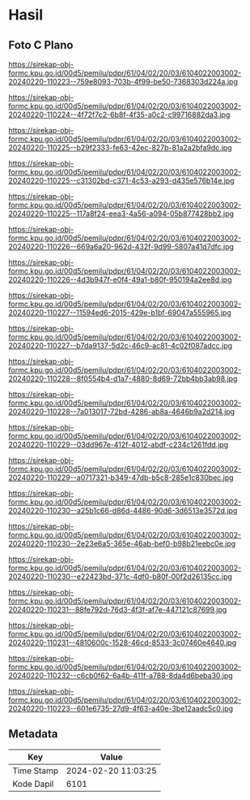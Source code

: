 # Hasil

## Foto C Plano

https://sirekap-obj-formc.kpu.go.id/00d5/pemilu/pdpr/61/04/02/20/03/6104022003002-20240220-110223--759e8093-703b-4f99-be50-7368303d224a.jpg

https://sirekap-obj-formc.kpu.go.id/00d5/pemilu/pdpr/61/04/02/20/03/6104022003002-20240220-110224--4f72f7c2-6b8f-4f35-a0c2-c99716882da3.jpg

https://sirekap-obj-formc.kpu.go.id/00d5/pemilu/pdpr/61/04/02/20/03/6104022003002-20240220-110225--b29f2333-fe63-42ec-827b-81a2a2bfa9dc.jpg

https://sirekap-obj-formc.kpu.go.id/00d5/pemilu/pdpr/61/04/02/20/03/6104022003002-20240220-110225--c31302bd-c371-4c53-a293-d435e576b14e.jpg

https://sirekap-obj-formc.kpu.go.id/00d5/pemilu/pdpr/61/04/02/20/03/6104022003002-20240220-110225--117a8f24-eea3-4a56-a094-05b877428bb2.jpg

https://sirekap-obj-formc.kpu.go.id/00d5/pemilu/pdpr/61/04/02/20/03/6104022003002-20240220-110226--669a6a20-962d-432f-9d99-5807a41d7dfc.jpg

https://sirekap-obj-formc.kpu.go.id/00d5/pemilu/pdpr/61/04/02/20/03/6104022003002-20240220-110226--4d3b947f-e0f4-49a1-b80f-950194a2ee8d.jpg

https://sirekap-obj-formc.kpu.go.id/00d5/pemilu/pdpr/61/04/02/20/03/6104022003002-20240220-110227--11594ed6-2015-429e-b1bf-69047a555965.jpg

https://sirekap-obj-formc.kpu.go.id/00d5/pemilu/pdpr/61/04/02/20/03/6104022003002-20240220-110227--b7da9137-5d2c-46c9-ac81-4c02f087adcc.jpg

https://sirekap-obj-formc.kpu.go.id/00d5/pemilu/pdpr/61/04/02/20/03/6104022003002-20240220-110228--8f0554b4-d1a7-4880-8d69-72bb4bb3ab98.jpg

https://sirekap-obj-formc.kpu.go.id/00d5/pemilu/pdpr/61/04/02/20/03/6104022003002-20240220-110228--7a013017-72bd-4286-ab8a-4646b9a2d214.jpg

https://sirekap-obj-formc.kpu.go.id/00d5/pemilu/pdpr/61/04/02/20/03/6104022003002-20240220-110229--03dd967e-412f-4012-abdf-c234c1261fdd.jpg

https://sirekap-obj-formc.kpu.go.id/00d5/pemilu/pdpr/61/04/02/20/03/6104022003002-20240220-110229--a0717321-b349-47db-b5c8-285e1c830bec.jpg

https://sirekap-obj-formc.kpu.go.id/00d5/pemilu/pdpr/61/04/02/20/03/6104022003002-20240220-110230--a25b1c66-d86d-4486-90d6-3d6513e3572d.jpg

https://sirekap-obj-formc.kpu.go.id/00d5/pemilu/pdpr/61/04/02/20/03/6104022003002-20240220-110230--2e23e6a5-365e-46ab-bef0-b98b21eebc0e.jpg

https://sirekap-obj-formc.kpu.go.id/00d5/pemilu/pdpr/61/04/02/20/03/6104022003002-20240220-110230--e22423bd-371c-4df0-b80f-00f2d26135cc.jpg

https://sirekap-obj-formc.kpu.go.id/00d5/pemilu/pdpr/61/04/02/20/03/6104022003002-20240220-110231--88fe792d-76d3-4f3f-af7e-447121c87699.jpg

https://sirekap-obj-formc.kpu.go.id/00d5/pemilu/pdpr/61/04/02/20/03/6104022003002-20240220-110231--4810600c-1528-46cd-8533-3c07460e4640.jpg

https://sirekap-obj-formc.kpu.go.id/00d5/pemilu/pdpr/61/04/02/20/03/6104022003002-20240220-110232--c6cb0f62-6a4b-411f-a788-8da4d6beba30.jpg

https://sirekap-obj-formc.kpu.go.id/00d5/pemilu/pdpr/61/04/02/20/03/6104022003002-20240220-110223--601e6735-27d9-4f63-a40e-3be12aadc5c0.jpg


## Metadata

| Key        | Value               |
| ---------- | ------------------- |
| Time Stamp | 2024-02-20 11:03:25 |
| Kode Dapil | 6101                |



